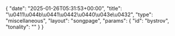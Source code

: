 {
    "date": "2025-01-26T05:31:53+00:00",
    "title": "\u0411\u044b\u0441\u0442\u0440\u043e\u0432",
    "type": "miscellaneous",
    "layout": "songpage",
    "params": {
        "id": "bystrov",
        "tonality": ""
    }
}